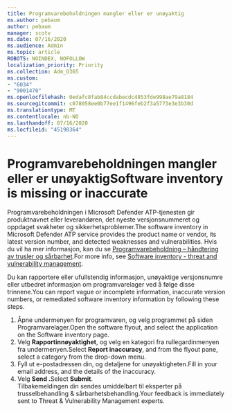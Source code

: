 ```yaml
---
title: Programvarebeholdningen mangler eller er unøyaktig
ms.author: pebaum
author: pebaum
manager: scotv
ms.date: 07/16/2020
ms.audience: Admin
ms.topic: article
ROBOTS: NOINDEX, NOFOLLOW
localization_priority: Priority
ms.collection: Adm_O365
ms.custom:
- "6034"
- "9001470"
ms.openlocfilehash: 0edafc8fab84ccdabecdc4853fde998ae79a8184
ms.sourcegitcommit: c078058ee0b77ee1f1496feb2f3a5773e3e3b30d
ms.translationtype: MT
ms.contentlocale: nb-NO
ms.lasthandoff: 07/16/2020
ms.locfileid: "45198364"
---
```

# <a name="software-inventory-is-missing-or-inaccurate"></a><span data-ttu-id="cc399-102">Programvarebeholdningen mangler eller er unøyaktig</span><span class="sxs-lookup"><span data-stu-id="cc399-102">Software inventory is missing or inaccurate</span></span>

<span data-ttu-id="cc399-103">Programvarebeholdningen i Microsoft Defender ATP-tjenesten gir produktnavnet eller leverandøren, det nyeste versjonsnummeret og oppdaget svakheter og sikkerhetsproblemer.</span><span class="sxs-lookup"><span data-stu-id="cc399-103">The software inventory in Microsoft Defender ATP service provides the product name or vendor, its latest version number, and detected weaknesses and vulnerabilities.</span></span> <span data-ttu-id="cc399-104">Hvis du vil ha mer informasjon, kan du se [Programvarebeholdning – håndtering av trusler og sårbarhet](https://docs.microsoft.com/windows/security/threat-protection/microsoft-defender-atp/tvm-software-inventory).</span><span class="sxs-lookup"><span data-stu-id="cc399-104">For more info, see [Software inventory - threat and vulnerability management](https://docs.microsoft.com/windows/security/threat-protection/microsoft-defender-atp/tvm-software-inventory).</span></span>

<span data-ttu-id="cc399-105">Du kan rapportere eller ufullstendig informasjon, unøyaktige versjonsnumre eller utbedret informasjon om programvarelager ved å følge disse trinnene.</span><span class="sxs-lookup"><span data-stu-id="cc399-105">You can report vague or incomplete information, inaccurate version numbers, or remediated software inventory information by following these steps.</span></span>  

1. <span data-ttu-id="cc399-106">Åpne undermenyen for programvaren, og velg programmet på siden Programvarelager.</span><span class="sxs-lookup"><span data-stu-id="cc399-106">Open the software flyout, and select the application on the Software inventory page.</span></span>
2. <span data-ttu-id="cc399-107">Velg **Rapportinnøyaktighet**, og velg en kategori fra rullegardinmenyen fra undermenyen.</span><span class="sxs-lookup"><span data-stu-id="cc399-107">Select **Report inaccuracy**, and from the flyout pane, select a category from the drop-down menu.</span></span>
3. <span data-ttu-id="cc399-108">Fyll ut e-postadressen din, og detaljene for unøyaktigheten.</span><span class="sxs-lookup"><span data-stu-id="cc399-108">Fill in your email address, and the details of the inaccuracy.</span></span>
4. <span data-ttu-id="cc399-109">Velg **Send .**</span><span class="sxs-lookup"><span data-stu-id="cc399-109">Select **Submit**.</span></span></br>
    <span data-ttu-id="cc399-110">Tilbakemeldingen din sendes umiddelbart til eksperter på trusselbehandling & sårbarhetsbehandling.</span><span class="sxs-lookup"><span data-stu-id="cc399-110">Your feedback is immediately sent to Threat & Vulnerability Management experts.</span></span>